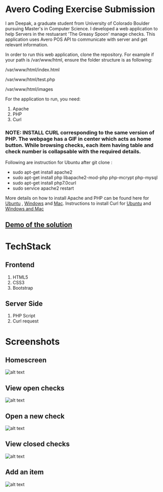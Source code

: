 # Avero Coding Exercise Submission

I am Deepak, a graduate student from University of Colorado Boulder pursuing Master's in Computer Science. I developed a web application to help Servers in the restuarant 'The Greasy Spoon' manage checks. This application uses Avero POS API to communicate with server and get relevant information. 

In order to run this web application, clone the repository. For example if your path is /var/www/html, ensure the folder structure is as following:


/var/www/html/index.html

/var/www/html/test.php

/var/www/html/images


For the application to run, you need:

1. Apache 
2. PHP
3. Curl

### NOTE: INSTALL CURL corresponding to the same version of PHP. The webpage has a GIF in center which acts as home button. While browsing checks, each item having table and check number is collapsable with the required details.  

Following are instruction for Ubuntu after git clone :

* sudo apt-get install apache2
* sudo apt-get install php libapache2-mod-php php-mcrypt php-mysql
* sudo apt-get install php7.0curl
* sudo service apache2 restart

More details on how to install Apache and PHP can be found here for [Ubuntu](https://www.digitalocean.com/community/tutorials/how-to-install-linux-apache-mysql-php-lamp-stack-on-ubuntu-16-04) , [Windows](https://www.znetlive.com/blog/how-to-install-apache-php-and-mysql-on-windows-10-machine/) and [Mac](https://jason.pureconcepts.net/2016/09/install-apache-php-mysql-mac-os-x-sierra/). Instructions to install Curl for [Ubuntu](http://www.brocade.com/content/html/en/sdn-controller/3.0.0/software-installation/GUID-BF7C280A-A9C6-4C13-A253-7A425FE5CD3F.html) and [Windows and Mac](https://help.zendesk.com/hc/en-us/articles/229136847-Installing-and-using-cURL)


## [Demo of the solution](https://youtu.be/8huxRhXXZBU) 



# TechStack


## Frontend

1. HTML5
2. CSS3
3. Bootstrap

## Server Side 

1. PHP Script
2. Curl request

# Screenshots

## Homescreen
![alt text][id]

[id]: https://drive.google.com/uc?id=1k5Zxms1uRJxCK6-pb9j5By1_dzry6A-o "Homescreen"

## View open checks
![alt text][id1]

[id1]: https://drive.google.com/uc?id=1pK2REd4kJU43D_rbuxIsQyUEijY_3a36 "Openchecks"

## Open a new check
![alt text][id2]

[id2]: https://drive.google.com/uc?id=1_XiBfOaOazZn-BlLfPmq8iPFl-8vWOGy "newcheck"

## View closed checks
![alt text][id3]

[id3]: https://drive.google.com/uc?id=1r14jtpIDpVXb0OEZkBjR3IiIt8g1d_sd "close"

## Add an item
![alt text][id4]

[id4]: https://drive.google.com/uc?id=11YkMvL2-q-T65NyibWPzNvCx5kKmP0RI "add"

